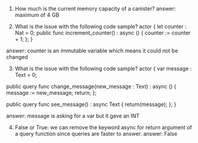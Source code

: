 1. How much is the current memory capacity of a canister? 
answer: maximum of 4 GB


2. What is the issue with the following code sample?
actor {
  let counter : Nat = 0;
  public func increment_counter() : async () {
    counter := counter + 1;
  };
}

answer: counter is an immutable variable which means it could not be changed

3. What is the issue with the following code sample?
actor {
  var message : Text = 0;

  public query func change_message(new_message : Text) : async () {
    message := new_message;
    return;
  };
  
  public query func see_message() : async Text {
    return(message);
  };
}

answer: message is asking for a var but it gave an INT

4. False or True: we can remove the keyword async for return argument of a query function since queries are faster to answer.
answer: False
